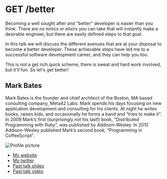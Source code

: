 # GET /better

Becoming a well sought after and "better" developer is easier than you think. There are no tonics or elixirs you can take that will instantly make a desirable engineer, but there are easily defined steps to that goal.

In this talk we will discuss the different avenues that are at your disposal to become a better developer. These achievable steps have led me to a successful software development career, and they can help you too.

This is not a get rich quick scheme, there is sweat and hard work involved, but it'll fun. So let's get better!

## Mark Bates

Mark Bates is the founder and chief architect of the Boston, MA based consulting company, Meta42 Labs. Mark spends his days focusing on new application development and consulting for his clients. At night he writes books, raises kids, and occasionally he forms a band and “tries to make it”. In 2009 Mark’s first (surprisingly not his last!) book, “Distributed Programming with Ruby”, was published by Addison-Wesley. In 2012 Addison-Wesley published Mark’s second book, “Programming in CoffeeScript”.

![Profile picture](http://www.gravatar.com/avatar/c6f2229ca2c8dcf0176f036508ec2c3b.png?s=500)

- [My website](http://www.metabates.com)
- [My twitter](https://twitter.com/markbates)
- [Past talk slides](http://example.com)
- [Past talk video](http://confreaks.com/videos/2617-btvruby2013-keynote-get-better)
